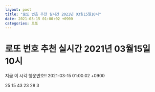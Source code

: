```yaml
---
layout: post
title: "로또 번호 추천 실시간 2021년 03월15일10시"
date: 2021-03-15 01:00:02 +0900
categories: 로또
---
```


# 로또 번호 추천 실시간 2021년 03월15일10시

지금 이 시각 행운번호!! 2021-03-15 01:00:02 +0900

 25  15  43  23  28  3 


